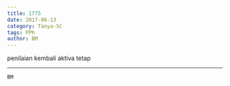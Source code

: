 ```yaml
---
title: 1775
date: 2017-06-13
category: Tanya-SC
tags: PPh
author: BM
---
```


penilaian kembali aktiva tetap

---



`BM`
